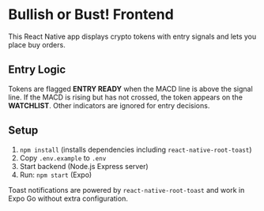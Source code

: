 # Bullish or Bust! Frontend

This React Native app displays crypto tokens with entry signals and lets you place buy orders.

## Entry Logic

Tokens are flagged **ENTRY READY** when the MACD line is above the signal line. If the MACD is rising but has not crossed, the token appears on the **WATCHLIST**. Other indicators are ignored for entry decisions.

## Setup

1. `npm install` (installs dependencies including `react-native-root-toast`)
2. Copy `.env.example` to `.env`
3. Start backend (Node.js Express server)
4. Run: `npm start` (Expo)

Toast notifications are powered by `react-native-root-toast` and work in Expo Go without extra configuration.
